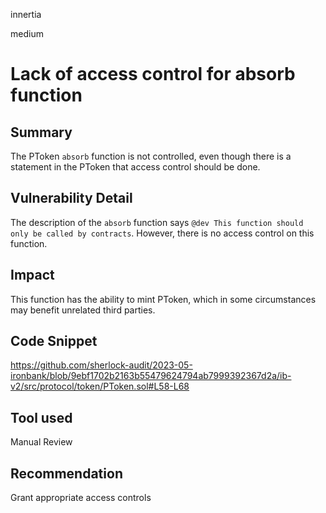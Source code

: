 innertia

medium

# Lack of access control for absorb function

## Summary
The PToken `absorb` function is not controlled, even though there is a statement in the PToken that access control should be done.
## Vulnerability Detail
The description of the `absorb` function says `@dev This function should only be called by contracts`. However, there is no access control on this function.
## Impact
This function has the ability to mint PToken, which in some circumstances may benefit unrelated third parties.
## Code Snippet
https://github.com/sherlock-audit/2023-05-ironbank/blob/9ebf1702b2163b55479624794ab7999392367d2a/ib-v2/src/protocol/token/PToken.sol#L58-L68
## Tool used

Manual Review

## Recommendation
Grant appropriate access controls
